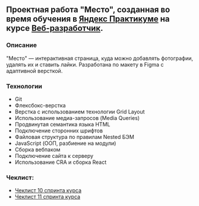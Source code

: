## Проектная работа "Место", созданная во время обучения в [Яндекс Практикуме](https://practicum.yandex.ru/) на курсе [Веб-разработчик](https://practicum.yandex.ru/web/). 

### Описание
"Место" — интерактивная страница, куда можно добавлять фотографии, удалять их и ставить лайки. Разработана по макету в Figma с адаптивной версткой.

### Технологии
* Git
* Флексбокс-верстка
* Верстка с использованием технологии Grid Layout
* Использование медиа-запросов (Media Queries) 
* Продвинутая семантика языка HTML
* Подключение сторонних шрифтов
* Файловая структура по правилам Nested БЭМ
* JavaScript (ООП, разбиение на модули)
* Сборка вебпаком
* Подключение сайта к серверу
* Использование CRA и сборка React

### Чеклист:
* [Чеклист 10 спринта курса](https://code.s3.yandex.net/web-developer/checklists-pdf/new-program/checklist-10.pdf)
* [Чеклист 11 спринта курса](https://code.s3.yandex.net/web-developer/checklists-pdf/new-program/checklist-11.pdf)